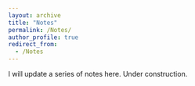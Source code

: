 ```yaml
---
layout: archive
title: "Notes"
permalink: /Notes/
author_profile: true
redirect_from:
  - /Notes
---
```


I will update a series of notes here. Under construction.

